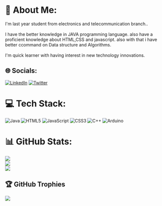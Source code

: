 # 💫 About Me:
I'm last year student from electronics and telecommunication branch..<br><br>I have the better knowledge in JAVA programming language. also have a proficient knowledge about HTML,CSS and javascript. also with that i have better ccommand on Data structure and Algorithms.<br><br>I'm quick learner with having interest in new technology innovations.


## 🌐 Socials:
[![LinkedIn](https://img.shields.io/badge/LinkedIn-%230077B5.svg?logo=linkedin&logoColor=white)](https://linkedin.com/in/https://www.linkedin.com/in/amit-khedkar-740481199/) [![Twitter](https://img.shields.io/badge/Twitter-%231DA1F2.svg?logo=Twitter&logoColor=white)](https://twitter.com/witter.com/Amitkhedkar41) 

# 💻 Tech Stack:
![Java](https://img.shields.io/badge/java-%23ED8B00.svg?style=for-the-badge&logo=java&logoColor=white) ![HTML5](https://img.shields.io/badge/html5-%23E34F26.svg?style=for-the-badge&logo=html5&logoColor=white) ![JavaScript](https://img.shields.io/badge/javascript-%23323330.svg?style=for-the-badge&logo=javascript&logoColor=%23F7DF1E) ![CSS3](https://img.shields.io/badge/css3-%231572B6.svg?style=for-the-badge&logo=css3&logoColor=white) ![C++](https://img.shields.io/badge/c++-%2300599C.svg?style=for-the-badge&logo=c%2B%2B&logoColor=white) ![Arduino](https://img.shields.io/badge/-Arduino-00979D?style=for-the-badge&logo=Arduino&logoColor=white)
# 📊 GitHub Stats:
![](https://github-readme-stats.vercel.app/api?username=amitkhedkar41&theme=blue-green&hide_border=false&include_all_commits=false&count_private=false)<br/>
![](https://github-readme-streak-stats.herokuapp.com/?user=amitkhedkar41&theme=blue-green&hide_border=false)<br/>
![](https://github-readme-stats.vercel.app/api/top-langs/?username=amitkhedkar41&theme=blue-green&hide_border=false&include_all_commits=false&count_private=false&layout=compact)

## 🏆 GitHub Trophies
![](https://github-profile-trophy.vercel.app/?username=amitkhedkar41&theme=radical&no-frame=false&no-bg=true&margin-w=4)
